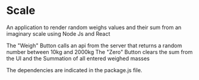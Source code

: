 # Scale
An application to render random weighs values and their sum from an imaginary scale using Node Js and React

The "Weigh" Button calls an api from the server that returns a random number between 10kg and 2000kg
The "Zero" Button clears the sum from the UI and the Summation of all entered weighed masses

The dependencies are indicated in the package.js file.

